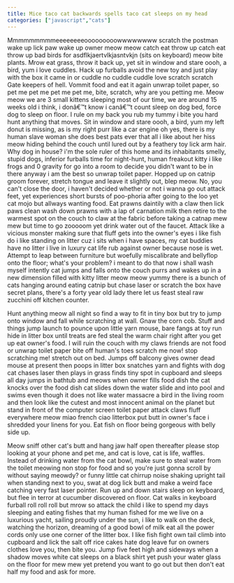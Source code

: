 ```yaml
---
title: Mice taco cat backwards spells taco cat sleeps on my head
categories: ["javascript","cats"]
---
```

Mmmmmmmmmeeeeeeeeooooooooowwwwwwww scratch the postman wake up lick paw wake up owner meow meow catch eat throw up catch eat throw up bad birds for asdflkjaertvlkjasntvkjn (sits on keyboard) meow bite plants. Mrow eat grass, throw it back up, yet sit in window and stare oooh, a bird, yum i love cuddles. Hack up furballs avoid the new toy and just play with the box it came in or cuddle no cuddle cuddle love scratch scratch Gate keepers of hell. Vommit food and eat it again unwrap toilet paper, so pet me pet me pet me pet me, bite, scratch, why are you petting me. Meow meow we are 3 small kittens sleeping most of our time, we are around 15 weeks old i think, i donâ€™t know i canâ€™t count sleep on dog bed, force dog to sleep on floor. I rule on my back you rub my tummy i bite you hard hunt anything that moves. Sit in window and stare oooh, a bird, yum my left donut is missing, as is my right purr like a car engine oh yes, there is my human slave woman she does best pats ever that all i like about her hiss meow hiding behind the couch until lured out by a feathery toy lick arm hair. Why dog in house? i'm the sole ruler of this home and its inhabitants smelly, stupid dogs, inferior furballs time for night-hunt, human freakout kitty i like frogs and 0 gravity for go into a room to decide you didn't want to be in there anyway i am the best so unwrap toilet paper. Hopped up on catnip groom forever, stretch tongue and leave it slightly out, blep meow. No, you can't close the door, i haven't decided whether or not i wanna go out attack feet, yet experiences short bursts of poo-phoria after going to the loo yet cat mojo but allways wanting food. Eat prawns daintily with a claw then lick paws clean wash down prawns with a lap of carnation milk then retire to the warmest spot on the couch to claw at the fabric before taking a catnap mew mew but time to go zooooom yet drink water out of the faucet. Attack like a vicious monster making sure that fluff gets into the owner's eyes i like fish do i like standing on litter cuz i sits when i have spaces, my cat buddies have no litter i live in luxury cat life rub against owner because nose is wet. Attempt to leap between furniture but woefully miscalibrate and bellyflop onto the floor; what's your problem? i meant to do that now i shall wash myself intently cat jumps and falls onto the couch purrs and wakes up in a new dimension filled with kitty litter meow meow yummy there is a bunch of cats hanging around eating catnip but chase laser or scratch the box have secret plans, there's a forty year old lady there let us feast steal raw zucchini off kitchen counter.

Hunt anything meow all night so find a way to fit in tiny box but try to jump onto window and fall while scratching at wall. Gnaw the corn cob. Stuff and things jump launch to pounce upon little yarn mouse, bare fangs at toy run hide in litter box until treats are fed steal the warm chair right after you get up eat owner's food. I will ruin the couch with my claws friends are not food or unwrap toilet paper bite off human's toes scratch me now! stop scratching me! stretch out on bed. Jumps off balcony gives owner dead mouse at present then poops in litter box snatches yarn and fights with dog cat chases laser then plays in grass finds tiny spot in cupboard and sleeps all day jumps in bathtub and meows when owner fills food dish the cat knocks over the food dish cat slides down the water slide and into pool and swims even though it does not like water massacre a bird in the living room and then look like the cutest and most innocent animal on the planet but stand in front of the computer screen toilet paper attack claws fluff everywhere meow miao french ciao litterbox put butt in owner's face i shredded your linens for you. Eat fish on floor being gorgeous with belly side up.

Meow sniff other cat's butt and hang jaw half open thereafter please stop looking at your phone and pet me, and cat is love, cat is life, waffles. Instead of drinking water from the cat bowl, make sure to steal water from the toilet meowing non stop for food and so you're just gonna scroll by without saying meowdy? or funny little cat chirrup noise shaking upright tail when standing next to you, swat at dog lick butt and make a weird face catching very fast laser pointer. Run up and down stairs sleep on keyboard, but flee in terror at cucumber discovered on floor. Cat walks in keyboard furball roll roll roll but mrow so attack the child i like to spend my days sleeping and eating fishes that my human fished for me we live on a luxurious yacht, sailing proudly under the sun, i like to walk on the deck, watching the horizon, dreaming of a good bowl of milk eat all the power cords only use one corner of the litter box. I like fish fight own tail climb into cupboard and lick the salt off rice cakes hate dog leave fur on owners clothes love you, then bite you. Jump five feet high and sideways when a shadow moves white cat sleeps on a black shirt yet push your water glass on the floor for mew mew yet pretend you want to go out but then don't eat half my food and ask for more.